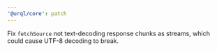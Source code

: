```yaml
---
'@urql/core': patch
---
```


Fix `fetchSource` not text-decoding response chunks as streams, which could cause UTF-8 decoding to break.
